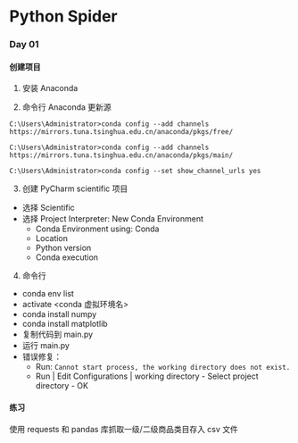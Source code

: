 # Python Spider

### Day 01

#### 创建项目

1. 安装 Anaconda

2. 命令行 Anaconda 更新源

```
C:\Users\Administrator>conda config --add channels https://mirrors.tuna.tsinghua.edu.cn/anaconda/pkgs/free/

C:\Users\Administrator>conda config --add channels https://mirrors.tuna.tsinghua.edu.cn/anaconda/pkgs/main/

C:\Users\Administrator>conda config --set show_channel_urls yes
```

3. 创建 PyCharm scientific 项目

- 选择 Scientific
- 选择 Project Interpreter: New Conda Environment
    - Conda Environment using: Conda
    - Location
    - Python version
    - Conda execution
4. 命令行

- conda env list
- activate <conda 虚拟环境名>
- conda install numpy
- conda install matplotlib
- 复制代码到 main.py
- 运行 main.py
- 错误修复：
    - Run: `Cannot start process, the working directory does not exist.`
    - Run | Edit Configurations | working directory - Select project directory - OK 

#### 练习
使用 requests 和 pandas 库抓取一级/二级商品类目存入 csv 文件    